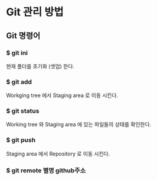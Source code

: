 <h1>Git 관리 방법</h1>
<h2>Git 명령어</h2>

<h3>$ git ini</h3>
현재 폴더를 초기화 (셋업) 한다.

<h3>$ git add</h3>
Workging tree 에서 Staging area 로 이동 시킨다.
<h3>$ git status</h3>
Working tree 와 Staging area 에 있는 파일들의 상태를 확인한다.
<h3>$ git push</h3>
Staging area 에서 Repository 로 이동 시킨다.
<h3>$ git remote 별명 github주소</h3>